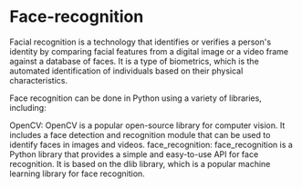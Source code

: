 # Face-recognition
 Facial recognition is a technology that identifies or verifies a person's identity by comparing facial features from a digital image or a video frame against a database of faces. It is a type of biometrics, which is the automated identification of individuals based on their physical characteristics.

Face recognition can be done in Python using a variety of libraries, including:

OpenCV: OpenCV is a popular open-source library for computer vision. It includes a face detection and recognition module that can be used to identify faces in images and videos.
face_recognition: face_recognition is a Python library that provides a simple and easy-to-use API for face recognition. It is based on the dlib library, which is a popular machine learning library for face recognition.
